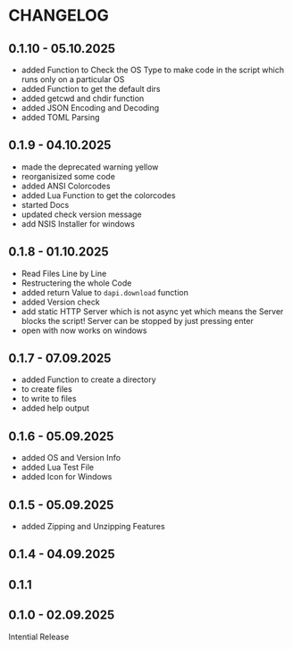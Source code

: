 # CHANGELOG

## 0.1.10 - 05.10.2025
- added Function to Check the OS Type to make code in the script which runs only
on a particular OS
- added Function to get the default dirs
- added getcwd and chdir function
- added JSON Encoding and Decoding
- added TOML Parsing

## 0.1.9 - 04.10.2025
- made the deprecated warning yellow
- reorganisized some code
- added ANSI Colorcodes
- added Lua Function to get the colorcodes
- started Docs
- updated check version message
- add NSIS Installer for windows

## 0.1.8 - 01.10.2025
- Read Files Line by Line
- Restructering the whole Code
- added return Value to `dapi.download` function
- added Version check
- add static HTTP Server which is not async yet which means the Server blocks the
script! Server can be stopped by just pressing enter
- open with now works on windows

## 0.1.7 - 07.09.2025
- added Function to create a directory
- to create files
- to write to files
- added help output

## 0.1.6 - 05.09.2025
- added OS and Version Info
- added Lua Test File
- added Icon for Windows

## 0.1.5 - 05.09.2025
- added Zipping and Unzipping Features

## 0.1.4 - 04.09.2025

## 0.1.1

## 0.1.0 - 02.09.2025
Intential Release
